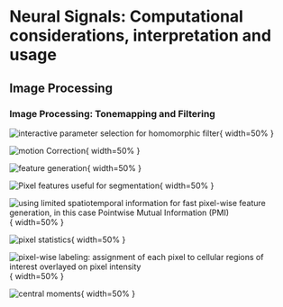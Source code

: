 # Neural Signals: Computational considerations, interpretation and usage

## Image Processing

### Image Processing: Tonemapping and Filtering
![interactive parameter selection for homomorphic filter](img/sw-gui-interactive-parameter-selection-homomorphic-filter/Screenshot_20150608180058.png){ width=50% }

![motion Correction](img/sw-fluopro/motion_correction_sample.png){ width=50% }

![feature generation](img/sw-video-processing-feature-generation.png){ width=50% }

![Pixel features useful for segmentation](img/2.png){ width=50% }

![using limited spatiotemporal information for fast pixel-wise feature generation, in this case Pointwise Mutual Information (PMI)](img/sw-video-processing-feature-pointwise-mutual-information.png){ width=50% }

![pixel statistics](img/sw-sequence-bw.png){ width=50% }

![pixel-wise labeling: assignment of each pixel to cellular regions of interest overlayed on pixel intensity](img/trgb-013.gif){ width=50% }

![central moments](img/sw-video-statistics/statistics_of_128_frames_contrast_enhanced.jpg){ width=50% }
